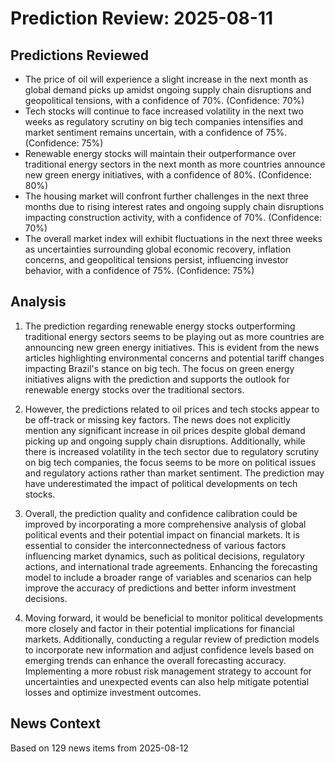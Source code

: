 # Prediction Review: 2025-08-11

## Predictions Reviewed

- The price of oil will experience a slight increase in the next month as global demand picks up amidst ongoing supply chain disruptions and geopolitical tensions, with a confidence of 70%. (Confidence: 70%)
- Tech stocks will continue to face increased volatility in the next two weeks as regulatory scrutiny on big tech companies intensifies and market sentiment remains uncertain, with a confidence of 75%. (Confidence: 75%)
- Renewable energy stocks will maintain their outperformance over traditional energy sectors in the next month as more countries announce new green energy initiatives, with a confidence of 80%. (Confidence: 80%)
- The housing market will confront further challenges in the next three months due to rising interest rates and ongoing supply chain disruptions impacting construction activity, with a confidence of 70%. (Confidence: 70%)
- The overall market index will exhibit fluctuations in the next three weeks as uncertainties surrounding global economic recovery, inflation concerns, and geopolitical tensions persist, influencing investor behavior, with a confidence of 75%. (Confidence: 75%)

## Analysis

1. The prediction regarding renewable energy stocks outperforming traditional energy sectors seems to be playing out as more countries are announcing new green energy initiatives. This is evident from the news articles highlighting environmental concerns and potential tariff changes impacting Brazil's stance on big tech. The focus on green energy initiatives aligns with the prediction and supports the outlook for renewable energy stocks over the traditional sectors.

2. However, the predictions related to oil prices and tech stocks appear to be off-track or missing key factors. The news does not explicitly mention any significant increase in oil prices despite global demand picking up and ongoing supply chain disruptions. Additionally, while there is increased volatility in the tech sector due to regulatory scrutiny on big tech companies, the focus seems to be more on political issues and regulatory actions rather than market sentiment. The prediction may have underestimated the impact of political developments on tech stocks.

3. Overall, the prediction quality and confidence calibration could be improved by incorporating a more comprehensive analysis of global political events and their potential impact on financial markets. It is essential to consider the interconnectedness of various factors influencing market dynamics, such as political decisions, regulatory actions, and international trade agreements. Enhancing the forecasting model to include a broader range of variables and scenarios can help improve the accuracy of predictions and better inform investment decisions.

4. Moving forward, it would be beneficial to monitor political developments more closely and factor in their potential implications for financial markets. Additionally, conducting a regular review of prediction models to incorporate new information and adjust confidence levels based on emerging trends can enhance the overall forecasting accuracy. Implementing a more robust risk management strategy to account for uncertainties and unexpected events can also help mitigate potential losses and optimize investment outcomes.

## News Context

Based on 129 news items from 2025-08-12

